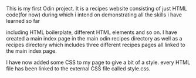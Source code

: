 This is my first Odin project. It is a recipes website consisting of just HTML code(for now) during which i intend on demonstrating all the skills i have learned so far 

including HTML boilerplate, different HTML elements and so on.
 I have created a main index page in the main odin recipes directory as well as a recipes directory which includes three different recipes pages all linked to the main index page. 

I have now added some CSS to my page to give a bit of a style. every HTML file has been linked to the external CSS file called style.css.
